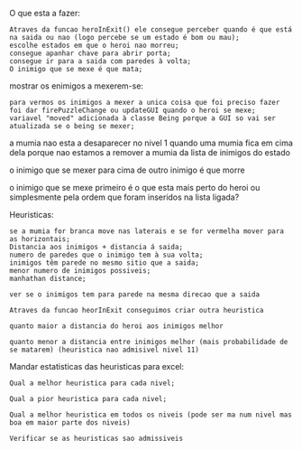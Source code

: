 
O que esta a fazer:

	Atraves da funcao heroInExit() ele consegue perceber quando é que está na saida ou nao (logo percebe se um estado é bom ou mau);
	escolhe estados em que o heroi nao morreu;
	consegue apanhar chave para abrir porta;
	consegue ir para a saida com paredes à volta;
    O inimigo que se mexe é que mata;
	
mostrar os enimigos a mexerem-se:

    para vermos os inimigos a mexer a unica coisa que foi preciso fazer foi dar firePuzzleChange ou updateGUI quando o heroi se mexe;
    variavel "moved" adicionada à classe Being porque a GUI so vai ser atualizada se o being se mexer;

a mumia nao esta a desaparecer no nivel 1 quando uma mumia fica em cima dela porque nao estamos a remover a mumia da lista de inimigos do estado

o inimigo que se mexer para cima de outro inimigo é que morre

o inimigo que se mexe primeiro é o que esta mais perto do heroi ou simplesmente pela ordem que foram inseridos na lista ligada?

Heuristicas:
    
    se a mumia for branca move nas laterais e se for vermelha mover para as horizontais;
    Distancia aos inimigos + distancia á saida;
    numero de paredes que o inimigo tem à sua volta;
	inimigos têm parede no mesmo sitio que a saida;
	menor numero de inimigos possiveis;
    manhathan distance;
    
    ver se o inimigos tem para parede na mesma direcao que a saida

    Atraves da funcao heorInExit conseguimos criar outra heuristica

    quanto maior a distancia do heroi aos inimigos melhor

    quanto menor a distancia entre inimigos melhor (mais probabilidade de se matarem) (heuristica nao admisivel nivel 11)

Mandar estatisticas das heuristicas para excel:

    Qual a melhor heuristica para cada nivel;

    Qual a pior heuristica para cada nivel;

    Qual a melhor heuristica em todos os niveis (pode ser ma num nivel mas boa em maior parte dos niveis)

    Verificar se as heuristicas sao admissiveis
